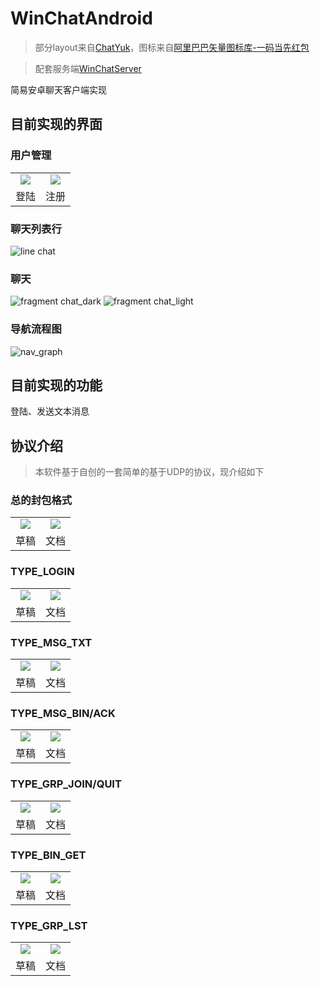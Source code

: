 # WinChatAndroid

> 部分layout来自[ChatYuk](https://github.com/alfianyusufabdullah/ChatYuk)，图标来自[阿里巴巴矢量图标库-一码当先红包](https://www.iconfont.cn/illustrations/detail?cid=36441)

> 配套服务端[WinChatServer](https://github.com/wa-kakalala/WinChatServer)

简易安卓聊天客户端实现

## 目前实现的界面

### 用户管理

<table>
	<tr>
		<td align="center"><img src="https://user-images.githubusercontent.com/41315874/202401108-932b771a-1508-4957-8408-378cc53904b2.png"></td>
		<td align="center"><img src="https://user-images.githubusercontent.com/41315874/202401129-5cf557ed-4dd7-47cc-aa31-1ea60970a7a1.png"></td>
	</tr>
    <tr>
		<td align="center">登陆</td>
		<td align="center">注册</td>
	</tr>
</table>

### 聊天列表行

![line chat](https://user-images.githubusercontent.com/41315874/208007355-4126540a-852a-43fc-bd17-585cb15590ed.png)

### 聊天

![fragment chat_dark](https://user-images.githubusercontent.com/41315874/208019470-6305915a-c945-41d5-94f7-c395428f122e.jpg)
![fragment chat_light](https://user-images.githubusercontent.com/41315874/208019480-ad12c68b-b8b9-4e30-9798-eae275ad10dc.png)


### 导航流程图

![nav_graph](https://user-images.githubusercontent.com/41315874/208007643-832efb49-2c2e-4917-a0b7-e327a390ea25.png)

## 目前实现的功能

登陆、发送文本消息

## 协议介绍

> 本软件基于自创的一套简单的基于UDP的协议，现介绍如下

### 总的封包格式

<table>
	<tr>
		<td align="center"><img src="https://user-images.githubusercontent.com/41315874/202403800-23ca4d43-aa6e-48f7-90fa-e61736ad0a2c.jpg"></td>
		<td align="center"><img src="https://user-images.githubusercontent.com/41315874/202403824-3d98ce28-668d-48bc-b989-21f15bbb5f81.png"></td>
	</tr>
    <tr>
		<td align="center">草稿</td>
		<td align="center">文档</td>
	</tr>
</table>

### TYPE_LOGIN

<table>
	<tr>
		<td align="center"><img src="https://user-images.githubusercontent.com/41315874/202404113-e2341cec-8edd-4077-8934-052efbba5e91.jpg"></td>
		<td align="center"><img src="https://user-images.githubusercontent.com/41315874/202404142-3f6ad6e9-1cd1-4e85-916a-3d51a2b03ce3.png"></td>
	</tr>
    <tr>
		<td align="center">草稿</td>
		<td align="center">文档</td>
	</tr>
</table>

### TYPE_MSG_TXT

<table>
	<tr>
		<td align="center"><img src="https://user-images.githubusercontent.com/41315874/202404342-b450d00d-ea25-4f98-8d52-244e11e8984f.jpg"></td>
		<td align="center"><img src="https://user-images.githubusercontent.com/41315874/202404357-ddbe0ff3-2d3c-4053-8062-2990854eb1de.png"></td>
	</tr>
    <tr>
		<td align="center">草稿</td>
		<td align="center">文档</td>
	</tr>
</table>

### TYPE_MSG_BIN/ACK

<table>
	<tr>
		<td align="center"><img src="https://user-images.githubusercontent.com/41315874/202405983-1ecf06cf-863e-45ed-850e-ada6e973ff96.jpg"></td>
		<td align="center"><img src="https://user-images.githubusercontent.com/41315874/202404630-c30c51c6-7609-401e-a1d6-f2b44bc40a54.png"></td>
	</tr>
    <tr>
		<td align="center">草稿</td>
		<td align="center">文档</td>
	</tr>
</table>

### TYPE_GRP_JOIN/QUIT

<table>
	<tr>
		<td align="center"><img src="https://user-images.githubusercontent.com/41315874/202404791-bf23d5fc-e5ad-4a82-ab56-04f1dcb0a8a8.jpg"></td>
		<td align="center"><img src="https://user-images.githubusercontent.com/41315874/202404877-3e3b8646-be01-40c2-ab50-460b388fcb1e.png"></td>
	</tr>
    <tr>
		<td align="center">草稿</td>
		<td align="center">文档</td>
	</tr>
</table>

### TYPE_BIN_GET

<table>
	<tr>
		<td align="center"><img src="https://user-images.githubusercontent.com/41315874/202405044-7d7ef466-6157-4672-aa23-7277a67cbc82.jpg"></td>
		<td align="center"><img src="https://user-images.githubusercontent.com/41315874/202405409-789ff618-2192-4c79-9b94-57919de349fb.png"></td>
	</tr>
    <tr>
		<td align="center">草稿</td>
		<td align="center">文档</td>
	</tr>
</table>

### TYPE_GRP_LST

<table>
	<tr>
		<td align="center"><img src="https://user-images.githubusercontent.com/41315874/202405586-89d541ea-80e1-4ac5-a3c7-b73d60a40b0e.jpg"></td>
		<td align="center"><img src="https://user-images.githubusercontent.com/41315874/202405609-439caa75-942a-49e7-ac85-7d2b1da5f3e4.png"></td>
	</tr>
    <tr>
		<td align="center">草稿</td>
		<td align="center">文档</td>
	</tr>
</table>
